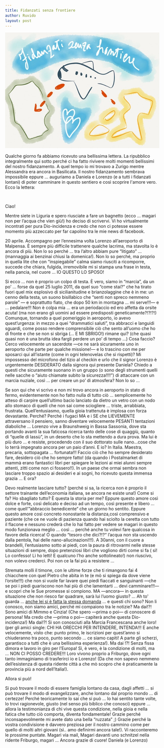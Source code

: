 ```yaml
---
title: Fidanzati senza frontiere
author: Ruvido
layout: post
---
```


![](/img/posts/senza-frontiere.jpg)

Qualche giorno fa abbiamo ricevuto una bellissima lettera. La ripubblico integralmente qui sotto perché ci ha fatto rivivere molti momenti bellissimi del nostro fidanzamento. A quel tempo io mi trovavo a Zurigo mentre Alessandra era ancora in Basilicata. Il nostro fidanzamento sembrava impossibile eppure ... auguriamo a Daniela e Lorenzo (e a tutti i fidanzati lontani) di poter camminare in questo sentiero e così scoprire l'amore vero. Ecco la lettera:

&nbsp;

Ciao!

Mentre siete in Liguria e spero riusciate a fare un bagnetto (ecco ... magari non per l’acqua che vien giù!) ho deciso di scrivervi. Vi ho virtualmente incontrati per pura Dio-incidenza e credo che non ci potesse essere momento più azzeccato per far capolino tra le mie news di facebook. 

20 aprile. Accompagno per l’ennesima volta Lorenzo all’aeroporto di Malpensa. È sempre più difficile trattenere qualche lacrima, ma stavolta lo è ancora di più. Non lo so perché ... tra l’altro abbiam pure “litigato” ... (mannaggia ai benzinai chiusi la domenica!). Non lo so perché, ma proprio in quella lite che con “inspiegabile” calma siamo riusciti a ricomporre, succede che chiara, fulgida, irremovibile mi si stampa una frase in testa, nella pancia, nel cuore ... IO QUESTO LO SPOSO! 

Si ecco ... non è proprio un colpo di testa. È vero, siamo in “marcia”, da un po’ ... forse da quel 25 luglio 2011, da quel suo “come stai?” che ha tirato fuori quel mix esplosivo di sicilianitudine e brianzolaggine che è in me: un cenno della testa, un suono bisillabico che “senti non spreco nemmeno parole” &mdash; e soprattutto fiato, che dopo 50 km in montagna ... mi serve!!!&mdash; e ... pedalare!!! Non è colpa mia ... era un periodaccio ed ero affetta da orsite acuta! (ma non erano gli uomini ad essere predisposti geneticamente?!?!?!) Comunque, tornando a quel pomeriggio in aeroporto, io avevo quest’urgenza: in mezzo a quei “drammatici saluti”, tra abbracci e languidi sguardi, come posso rendere comprensibile ciò che sento all’uomo che ho di fronte e che se non si sbriga (... E MI SBRIGO!) rimane qui? (che quasi quasi non è una brutta idea fargli perdere un po’ di tempo ...) Cosa faccio? Cerco velocemente un sacerdote &mdash;ce ne sarà sicuramente uno in aeroporto che parte per qualche missione!&mdash; e lo trascino con me per sposarci qui all’istante (come in ogni telenovelas che si rispetti)? Mi impossesso del microfono del tizio al checkin e urlo che il signor Lorenzo è urgentemente DESIDERATO dalla signora qui presente Daniela? Chiedo a questi che sicuramente suonano in un gruppo (o sono degli strumenti quelli nelle sacche o “aiuto chiamate subito la sicurezza!!!!”) di attaccare con un marcia nuziale, così ... per creare un po’ di atmosfera? Non lo so ... 

Se son qui che vi scrivo e non mi trovo ancora in aeroporto in stato di fermo, evidentemente non ho fatto nulla di tutto ciò ... semplicemente ho atteso di carpire quell’ultimo bacio lanciato da dietro un vetro con un nodo allo stomaco di quelli che non sai come sciogliere ... triste, arrabbiata, frustrata. Quell’entusiasmo, quella gioia trattenuta è implosa con forza devastante. Perché? Perché i fugaci MA e i SE che LIEVEMENTE attraversano il pensiero, sanno diventare velocemente PESANTI tentazioni diaboliche ... Lorenzo vive a Braunshweig in Bassa Sassonia, dove sta portando avanti la sua faticosa ricerca tanto delle cose di quaggiù, quanto di “quelle di lassù”, in un deserto che lo sta mettendo a dura prova. Ma lui è più duro ... e resiste, procedendo con il suo dottorato sulle nano...cose che lo terrà impegnato ancora per un paio d’anni. E io? In Italia. Maestra, precaria, sottopagata ... fortunata!!! Faccio ciò che ho sempre desiderato fare, desidero ciò che ho sempre fatto! (da quando i Postalmarket di mammà erano fantastici libri per spiegare le lezioni ai miei alunni sempre attenti, zitti come non ci fossero!!). In un paese che ormai sembra non lasciare troppo spazio ai desideri e ai sogni, ho ricevuto questa immensa grazia ... E ora?

Devo realmente lasciare tutto? (perché si sa, la ricerca non è proprio il settore trainante dell’economia italiana, se ancora ne esiste una!) Come si fa? Ho sbagliato tutto? È questa la storia per me? Eppure questo amore così dolce e forte, così delicato e deciso ad un tempo, così presente e libero ... come quell’”abbraccio benedicente“ che un giorno ho sentito. Eppure questo amore così concreto nonostante la distanza,così comprensivo e paziente (che ce ne vuole di pazienza quando hai sciolto la ceretta con tutto il flacone e nessuno crederà che lo hai fatto per vedere se magari in questo modo funzionava meglio ... così ... perché anche tu volevi fare qualcosa in favore della ricerca! O quando “tesoro che dici?!?“ l’acqua non sta uscendo dalla pentola, hai delle nano-allucinazioni!!!). A 30anni, con il cuore a brandelli, l’entusiasmo sotto ai piedi, con la paura di ritrovarmi nelle stesse situazioni di sempre, dopo pretenziosi libri che vogliono dirti come si fa ( sì! Lo confesso! Lì ho letti! E qualcuno l’ho anche sottolineato!) non riuscivo, non volevo crederci. Poi non ce la fai più a resistere ...

Stremata molli il timone, con le ultime forze che ti rimangono fai 4 chiacchere con quel Pietro che abita in te (e mò si spiega da dove viene l’orsite!!!) che non si vuole far lavare quei piedi fiaccati e sanguinanti &mdash;che se poi i piedi guariscono non hai più di che lamentarti ... devi camminare!!!&mdash; e scopri che le Sue promesse si compiono. MA &mdash;ancora&mdash; in questa situazione che non riesco far quadrare, sarà lui l’uomo giusto? ... Ah to' guarda ... [anche lei si è fatta la stessa domanda](/2013/04/22/lui-quello-giusto.html) ... e questi chi sono? Non li conosco, non siamo amici, perché mi compaiono tra le notizie? Ma dai!?! Sono amici di Mimmo e Cinzia! (Che spero &mdash;prima o poi&mdash; di conoscere di persona! Ma credo che &mdash;prima o poi&mdash; capiterà anche questa Dio-incidenza!) Ma dai!?! Si son conosciuti alla Marcia Francescana anche loro! (per gli amici single: CHI HA ORECCHI PER INTENDERE, INTENDA!!! E anche velocemente, visto che: punto primo, le iscrizioni per quest’anno si chiuderanno tra poco, punto secondo ... ce siamo capiti! A parte gli scherzi, garantisco a tutti che è una bellissima esperienza!). Ma dai !?! Senza fissa dimora e lavoro in giro per l’Europa! Sì, è vero, è la condizione di molti, ma ... NON CI POSSO CREDERE!!! Loro vivono proprio a Friburgo, dove ogni tanto immaginiamo di trasferirci io e Lorenzo! (Da che non sapevo nemmeno dell’esistenza di questa ridente città a che mò scopro che è praticamente la provincia più a nord dell’Italia!).

Allora si può! 

Si può trovare il modo di essere famiglia lontano da casa, dagli affetti ... si può trovare il modo di evangelizzare, anche lontano dal proprio mondo ... di certezze! Perché teoricamente lo sai che si può ... lo hai sentito tante volte, lo trovi ragionevole, giusto (nel senso più biblico che conosci) eppure ... allora la testimonianza di chi vive questa condizione, nella gioia e nella fatica che tutto ciò comporta, diventa fondamentale! Grazie perché inconsapevolmente mi avete dato una bella “ruzzata” ;) Grazie perché la vostra condivisione è davvero preziosa per il nostro cammino come per quello di molti altri giovani (sì.. amo definirmi ancora tale!). Vi racconteremo le prossime puntate. Magari via mail, Magari davanti uno schnitzel nella ridente Friburgo, magari ... Ancora grazie di cuore! Daniela (e Lorenzo)